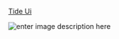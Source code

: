 

[Tide Ui](https://dribbble.com/shots/745911-Tide-Ui/attachments/72248)

![enter image description here](https://cdn.dribbble.com/users/113231/screenshots/745911/attachments/72248/Tide_UI.png)
<!--stackedit_data:
eyJoaXN0b3J5IjpbMTU1ODc5ODAyOV19
-->